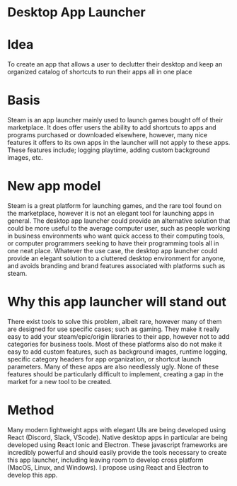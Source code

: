 # Desktop App Launcher

# Idea
To create an app that allows a user to declutter their desktop and keep an organized catalog of shortcuts to run their apps all in one place

# Basis
Steam is an app launcher mainly used to launch games bought off of their marketplace. It does offer users the ability to add shortcuts to apps and programs purchased or downloaded elsewhere, however, many nice features it offers to its own apps in the launcher will not apply to these apps. These features include; logging playtime, adding custom background images, etc.

# New app model
Steam is a great platform for launching games, and the rare tool found on the marketplace, however it is not an elegant tool for launching apps in general. The desktop app launcher could provide an alternative solution that could be more useful to the average computer user, such as people working in business environments who want quick access to their computing tools, or computer programmers seeking to have their programming tools all in one neat place. Whatever the use case, the desktop app launcher could provide an elegant solution to a cluttered desktop environment for anyone, and avoids branding and brand features associated with platforms such as steam.

# Why this app launcher will stand out
There exist tools to solve this problem, albeit rare, however many of them are designed for use specific cases; such as gaming. They make it really easy to add your steam/epic/origin libraries to their app, however not to add categories for business tools. Most of these platforms also do not make it easy to add custom features, such as background images, runtime logging, specific category headers for app organization, or shortcut launch parameters. Many of these apps are also needlessly ugly. None of these features should be particularly difficult to implement, creating a gap in the market for a new tool to be created.

# Method
Many modern lightweight apps with elegant UIs are being developed using React (Discord, Slack, VScode). Native desktop apps in particular are being developed using React Ionic and Electron. These javascript frameworks are incredibly powerful and should easily provide the tools necessary to create this app launcher, including leaving room to develop cross platform (MacOS, Linux, and Windows). I propose using React and Electron to develop this app.
